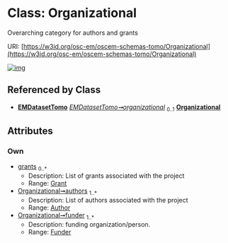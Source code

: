 
# Class: Organizational

Overarching category for authors and grants

URI: [https://w3id.org/osc-em/oscem-schemas-tomo/Organizational](https://w3id.org/osc-em/oscem-schemas-tomo/Organizational)


[![img](https://yuml.me/diagram/nofunky;dir:TB/class/[Funder]<funder%201..*-++[Organizational],[Author]<authors%201..*-++[Organizational],[Grant]<grants%200..*-++[Organizational],[EMDatasetTomo]++-%20organizational%200..1>[Organizational],[Grant],[Funder],[EMDatasetTomo],[Author])](https://yuml.me/diagram/nofunky;dir:TB/class/[Funder]<funder%201..*-++[Organizational],[Author]<authors%201..*-++[Organizational],[Grant]<grants%200..*-++[Organizational],[EMDatasetTomo]++-%20organizational%200..1>[Organizational],[Grant],[Funder],[EMDatasetTomo],[Author])

## Referenced by Class

 *  **[EMDatasetTomo](EMDatasetTomo.md)** *[EMDatasetTomo➞organizational](EMDatasetTomo_organizational.md)*  <sub>0..1</sub>  **[Organizational](Organizational.md)**

## Attributes


### Own

 * [grants](grants.md)  <sub>0..\*</sub>
     * Description: List of grants associated with the project
     * Range: [Grant](Grant.md)
 * [Organizational➞authors](Organizational_authors.md)  <sub>1..\*</sub>
     * Description: List of authors associated with the project
     * Range: [Author](Author.md)
 * [Organizational➞funder](Organizational_funder.md)  <sub>1..\*</sub>
     * Description: funding organization/person.
     * Range: [Funder](Funder.md)
